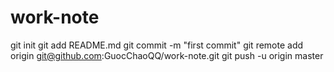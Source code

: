 # work-note
git init
git add README.md
git commit -m "first commit"
git remote add origin git@github.com:GuocChaoQQ/work-note.git
git push -u origin master
